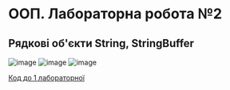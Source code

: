 # ООП. Лабораторна робота №2
Рядкові об'єкти String, StringBuffer
-----

![image](https://user-images.githubusercontent.com/105464154/223887358-2a5db23c-0692-403f-b272-0ea42dded275.png)
![image](https://user-images.githubusercontent.com/105464154/223887399-8c6fe3db-efbd-4fb8-b1bf-c46628569d2f.png)
![image](https://user-images.githubusercontent.com/105464154/223887419-bc1e0c2e-d025-4906-8afd-fef55dea6139.png)

<a href = "https://github.com/YurijKryshtof0222/OOPJavaL2/blob/master/src/Laba1/Main.java">Код до 1 лабораторної</a>
